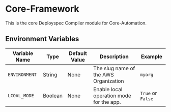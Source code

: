 # Core-Framework

This is the core Deployspec Compiler module for Core-Automation.

## Environment Variables

| Variable Name        | Type    | Default Value | Description                                                  | Example                |
|----------------------|---------|---------------|--------------------------------------------------------------|------------------------|
| `ENVIRONMENT`        | String  | None          | The slug name of the AWS Organization                        | `myorg`                |
| `LCOAL_MODE`         | Boolean | None          | Enable local operation mode for the app.                     | `True` or `False`      |


